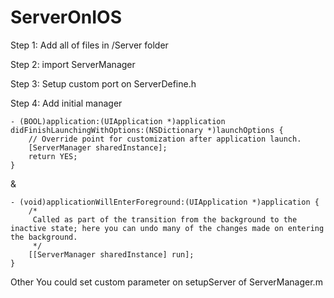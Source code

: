 # ServerOnIOS

Step 1: Add all of files in /Server folder

Step 2: import ServerManager

Step 3: Setup custom port on ServerDefine.h

Step 4: Add initial manager
```
- (BOOL)application:(UIApplication *)application didFinishLaunchingWithOptions:(NSDictionary *)launchOptions {
    // Override point for customization after application launch.
    [ServerManager sharedInstance];
    return YES;
}
```

&

```
- (void)applicationWillEnterForeground:(UIApplication *)application {
    /*
     Called as part of the transition from the background to the inactive state; here you can undo many of the changes made on entering the background.
     */
    [[ServerManager sharedInstance] run];
}
```

Other
You could set custom parameter on setupServer of ServerManager.m

